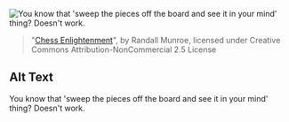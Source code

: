 ![You know that 'sweep the pieces off the board and see it in your mind' thing?  Doesn't work.](https://imgs.xkcd.com/comics/chess_enlightenment.png)
> "[Chess Enlightenment](https://xkcd.com/232/)", by Randall Munroe, licensed under Creative Commons Attribution-NonCommercial 2.5 License

## Alt Text
You know that 'sweep the pieces off the board and see it in your mind' thing?  Doesn't work.
